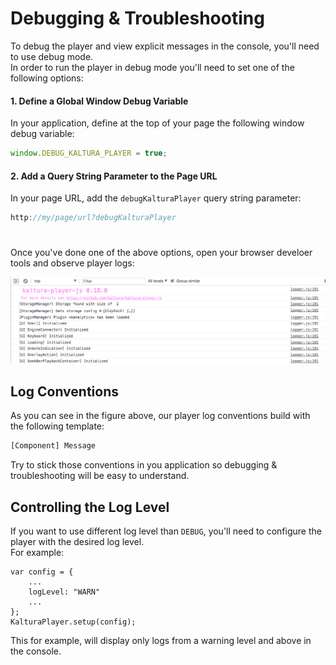 # Debugging & Troubleshooting

To debug the player and view explicit messages in the console, you'll need to use debug mode.
<br>In order to run the player in debug mode you'll need to set one of the following options:
#### 1. Define a Global Window Debug Variable
In your application, define at the top of your page the following window debug variable:
```js
window.DEBUG_KALTURA_PLAYER = true;
```
#### 2. Add a Query String Parameter to the Page URL
In your page URL, add the `debugKalturaPlayer` query string parameter:
```js
http://my/page/url?debugKalturaPlayer
```
#
Once you've done one of the above options, open your browser develoer tools and observe player logs:

![player console logs](./images/console-logs-example.png)

## Log Conventions
As you can see in the figure above, our player log conventions build with the following template:
```bash
[Component] Message
```
Try to stick those conventions in you application so debugging & troubleshooting will be easy to understand.
## Controlling the Log Level
If you want to use different log level than `DEBUG`,
you'll need to configure the player with the desired log level. 
<br>For example:
```flow js
var config = {
    ...
    logLevel: "WARN"
    ...
};
KalturaPlayer.setup(config);
```
This for example, will display only logs from a warning level and above in the console.




